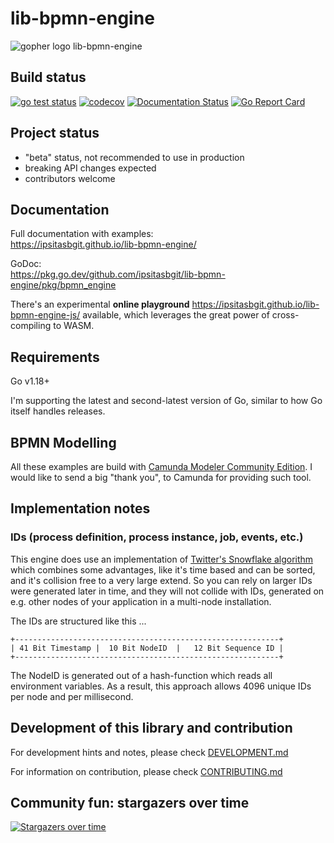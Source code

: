 # lib-bpmn-engine

![](./art/gopher-lib-bpmn-engine-128.png "gopher logo lib-bpmn-engine")

## Build status

[![go test status](https://github.com/ipsitasbgit/lib-bpmn-engine/actions/workflows/go-test.yml/badge.svg)](https://github.com/ipsitasbgit/lib-bpmn-engine/actions/workflows/go-test.yml)
[![codecov](https://codecov.io/gh/ipsitasbgit/lib-bpmn-engine/branch/main/graph/badge.svg?token=J5J6SQ0TPJ)](https://codecov.io/gh/ipsitasbgit/lib-bpmn-engine)
[![Documentation Status](https://readthedocs.com/projects/ipsitasbgit-lib-bpmn-engine/badge/?version=latest)](https://ipsitasbgit-lib-bpmn-engine.readthedocs-hosted.com/en/latest/?badge=latest)
[![Go Report Card](https://goreportcard.com/badge/github.com/ipsitasbgit/lib-bpmn-engine)](https://goreportcard.com/report/github.com/ipsitasbgit/lib-bpmn-engine)

## Project status

* "beta" status, not recommended to use in production
* breaking API changes expected
* contributors welcome

## Documentation

Full documentation with examples: \
https://ipsitasbgit.github.io/lib-bpmn-engine/

GoDoc: \
https://pkg.go.dev/github.com/ipsitasbgit/lib-bpmn-engine/pkg/bpmn_engine

There's an experimental **online playground** https://ipsitasbgit.github.io/lib-bpmn-engine-js/ available,
which leverages the great power of cross-compiling to WASM.

## Requirements

Go v1.18+

I'm supporting the latest and second-latest version of Go, similar to how Go itself handles releases. 

## BPMN Modelling

All these examples are build with [Camunda Modeler Community Edition](https://camunda.com/de/download/modeler/).
I would like to send a big "thank you", to Camunda for providing such tool.

## Implementation notes

### IDs (process definition, process instance, job, events, etc.)

This engine does use an implementation of [Twitter's Snowflake algorithm](https://en.wikipedia.org/wiki/Snowflake_ID)
which combines some advantages, like it's time based and can be sorted, and it's collision free to a very large extend.
So you can rely on larger IDs were generated later in time, and they will not collide with IDs,
generated on e.g. other nodes of your application in a multi-node installation.

The IDs are structured like this ...
```
+-----------------------------------------------------------+
| 41 Bit Timestamp |  10 Bit NodeID  |   12 Bit Sequence ID |
+-----------------------------------------------------------+
```

The NodeID is generated out of a hash-function which reads all environment variables.
As a result, this approach allows 4096 unique IDs per node and per millisecond.

## Development of this library and contribution

For development hints and notes, please check [DEVELOPMENT.md](./DEVELOPMENT.md)

For information on contribution, please check [CONTRIBUTING.md](./CONTRIBUTING.md)

## Community fun: stargazers over time

[![Stargazers over time](https://starchart.cc/ipsitasbgit/lib-bpmn-engine.svg)](https://starchart.cc/ipsitasbgit/lib-bpmn-engine)
